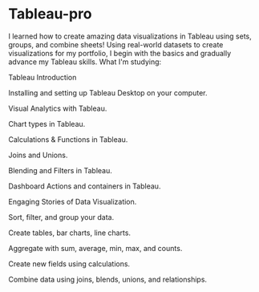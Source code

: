# Tableau-pro
I learned how to create amazing data visualizations in Tableau using sets, groups, and combine sheets!
Using real-world datasets to create visualizations for my portfolio, I begin with the basics and gradually advance my Tableau skills.
What I'm studying:

Tableau Introduction

Installing and setting up Tableau Desktop on your computer.

Visual Analytics with Tableau.

Chart types in Tableau.

Calculations & Functions in Tableau.

Joins and Unions.

Blending and Filters in Tableau.

Dashboard Actions and containers in Tableau.

Engaging Stories of Data Visualization.

Sort, filter, and group your data.

Create tables, bar charts, line charts.

Aggregate with sum, average, min, max, and counts.

Create new fields using calculations.

Combine data using joins, blends, unions, and relationships.
